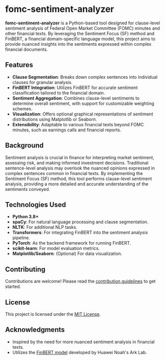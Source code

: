 # fomc-sentiment-analyzer

**fomc-sentiment-analyzer** is a Python-based tool designed for clause-level sentiment analysis of Federal Open Market Committee (FOMC) minutes and other financial texts. By leveraging the Sentiment Focus (SF) method and FinBERT, a financial domain-specific language model, this project aims to provide nuanced insights into the sentiments expressed within complex financial documents.

## Features

- **Clause Segmentation**: Breaks down complex sentences into individual clauses for granular analysis.
- **FinBERT Integration**: Utilizes FinBERT for accurate sentiment classification tailored to the financial domain.
- **Sentiment Aggregation**: Combines clause-level sentiments to determine overall sentiment, with support for customizable weighting schemes.
- **Visualization**: Offers optional graphical representations of sentiment distributions using Matplotlib or Seaborn.
- **Extensibility**: Adaptable to various financial texts beyond FOMC minutes, such as earnings calls and financial reports.

## Background

Sentiment analysis is crucial in finance for interpreting market sentiment, assessing risk, and making informed investment decisions. Traditional sentence-level analysis may overlook the nuanced opinions expressed in complex sentences common in financial texts. By implementing the Sentiment Focus (SF) method, this tool performs clause-level sentiment analysis, providing a more detailed and accurate understanding of the sentiments conveyed.

## Technologies Used

- **Python 3.8+**
- **spaCy**: For natural language processing and clause segmentation.
- **NLTK**: For additional NLP tasks.
- **Transformers**: For integrating FinBERT into the sentiment analysis pipeline.
- **PyTorch**: As the backend framework for running FinBERT.
- **scikit-learn**: For model evaluation metrics.
- **Matplotlib/Seaborn**: (Optional) For data visualization.

## Contributing

Contributions are welcome! Please read the [contribution guidelines](CONTRIBUTING.md) to get started.

## License

This project is licensed under the [MIT License](LICENSE).

## Acknowledgments

- Inspired by the need for more nuanced sentiment analysis in financial texts.
- Utilizes the [FinBERT model](https://huggingface.co/yiyanghkust/finbert-tone) developed by Huawei Noah's Ark Lab.

